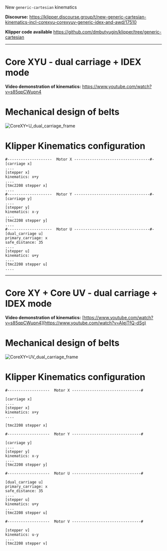New `generic-cartesian` kinematics

**Discourse:**
https://klipper.discourse.group/t/new-generic-cartesian-kinematics-incl-corexyu-corexyuv-generic-idex-and-awd/17510

**Klipper code available**
https://github.com/dmbutyugin/klipper/tree/generic-cartesian

---------------------------------------------------------------

# **Core XYU  - dual carriage + IDEX mode** 

**Video demonstration of kinematics:**  https://www.youtube.com/watch?v=s85qpCWupn4

# **Mechanical design of belts**

![CoreXY+U_dual_carriage_frame](https://github.com/DrumClock/Generic-cartesian/blob/main/CoreXY%2BU_dual_carriage.png)

# **Klipper Kinematics configuration**


```
#--------------------  Motor X ----------------------------------#-
[carriage x] 
....
[stepper x]
kinematics: x+y
....
[tmc2208 stepper x]  
....
#--------------------  Motor Y ----------------------------------#-
[carriage y]
....
[stepper y]
kinematics: x-y
....
[tmc2208 stepper y]   
....
#--------------------  Motor U ----------------------------------#-
[dual_carriage u] 
primary_carriage: x
safe_distance: 35
....
[stepper u]
kinematics: u+y
....
[tmc2208 stepper u]   
....
```
---------------------------------------------------------------
# **Core XY + Core UV - dual carriage + IDEX mode** 

**Video demonstration of kinematics:**  [https://www.youtube.com/watch?v=s85qpCWupn4](https://www.youtube.com/watch?v=AIejTfQ-dSg)

# **Mechanical design of belts**

![CoreXY+UV_dual_carriage_frame](https://github.com/DrumClock/Generic-cartesian/blob/main/CoreXY%2BUV_dual_carriage.png)

# **Klipper Kinematics configuration**
```
#-------------------  Motor X -------------------------------#

[carriage x] 
....
[stepper x]
kinematics: x+y
....

[tmc2208 stepper x]  

#-------------------  Motor Y -------------------------------#

[carriage y]
....
[stepper y]
kinematics: x-y
....
[tmc2208 stepper y]   

#-------------------  Motor U -------------------------------#

[dual_carriage u] 
primary_carriage: x
safe_distance: 35
....
[stepper u]
kinematics: u+y
....
[tmc2208 stepper u]   

#-------------------  Motor V -------------------------------#

[stepper v]
kinematics: u-y  
....
[tmc2208 stepper v]   
```
